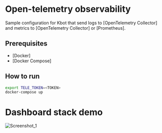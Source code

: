 # Open-telemetry observability

Sample configuration for Kbot that send logs to [OpenTelemetry Collector] and metrics to [OpenTelemetry Collector] or [Prometheus].

## Prerequisites

- [Docker]
- [Docker Compose]

## How to run

```bash
export TELE_TOKEN=<TOKEN>
docker-compose up
```   
# Dashboard stack demo
![Screenshot_1](https://github.com/1minEpowMinX/kbot/assets/129176682/33680aa1-50da-4fe1-842d-5c229dd8fe33)
